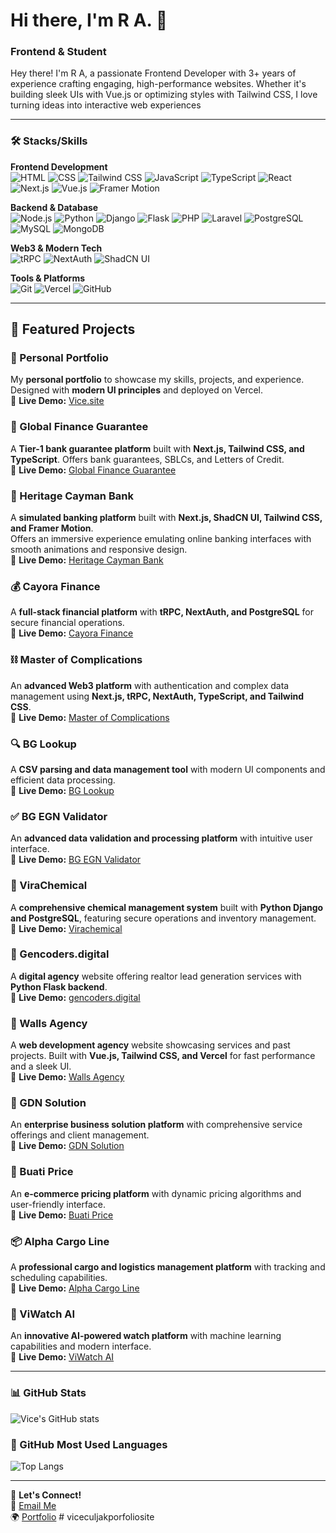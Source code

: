 # Hi there, I'm R A. 👋

### Frontend & Student

Hey there! I'm R A, a passionate Frontend Developer with 3+ years of experience crafting engaging, high-performance websites. Whether it's building sleek UIs with Vue.js or optimizing styles with Tailwind CSS, I love turning ideas into interactive web experiences

---

### 🛠️ Stacks/Skills

**Frontend Development**  
![HTML](https://img.shields.io/badge/-HTML-orange?style=flat-square&logo=html5&logoColor=white)
![CSS](https://img.shields.io/badge/-CSS-blue?style=flat-square&logo=css3&logoColor=white)
![Tailwind CSS](https://img.shields.io/badge/-Tailwind%20CSS-38B2AC?style=flat-square&logo=tailwind-css&logoColor=white)
![JavaScript](https://img.shields.io/badge/-JavaScript-yellow?style=flat-square&logo=javascript&logoColor=white)
![TypeScript](https://img.shields.io/badge/-TypeScript-3178C6?style=flat-square&logo=typescript&logoColor=white)
![React](https://img.shields.io/badge/-React-61DAFB?style=flat-square&logo=react&logoColor=black)
![Next.js](https://img.shields.io/badge/-Next.js-000000?style=flat-square&logo=next.js&logoColor=white)
![Vue.js](https://img.shields.io/badge/-Vue.js-35495E?style=flat-square&logo=vuedotjs&logoColor=4FC08D)
![Framer Motion](https://img.shields.io/badge/-Framer%20Motion-0055FF?style=flat-square&logo=framer&logoColor=white)

**Backend & Database**  
![Node.js](https://img.shields.io/badge/-Node.js-43853d?style=flat-square&logo=node-dot-js&logoColor=white)
![Python](https://img.shields.io/badge/-Python-3776AB?style=flat-square&logo=python&logoColor=white)
![Django](https://img.shields.io/badge/-Django-092E20?style=flat-square&logo=django&logoColor=white)
![Flask](https://img.shields.io/badge/-Flask-000000?style=flat-square&logo=flask&logoColor=white)
![PHP](https://img.shields.io/badge/-PHP-777BB4?style=flat-square&logo=php&logoColor=white)
![Laravel](https://img.shields.io/badge/-Laravel-FF2D20?style=flat-square&logo=laravel&logoColor=white)
![PostgreSQL](https://img.shields.io/badge/-PostgreSQL-316192?style=flat-square&logo=postgresql&logoColor=white)
![MySQL](https://img.shields.io/badge/-MySQL-4479A1?style=flat-square&logo=mysql&logoColor=white)
![MongoDB](https://img.shields.io/badge/-MongoDB-47A248?style=flat-square&logo=mongodb&logoColor=white)

**Web3 & Modern Tech**  
![tRPC](https://img.shields.io/badge/-tRPC-2596BE?style=flat-square&logo=tRPC&logoColor=white)
![NextAuth](https://img.shields.io/badge/-NextAuth-000000?style=flat-square&logo=nextauth&logoColor=white)
![ShadCN UI](https://img.shields.io/badge/-ShadCN%20UI-000000?style=flat-square&logo=shadcnui&logoColor=white)

**Tools & Platforms**  
![Git](https://img.shields.io/badge/-Git-F05032?style=flat-square&logo=git&logoColor=white)
![Vercel](https://img.shields.io/badge/-Vercel-000000?style=flat-square&logo=vercel&logoColor=white)
![GitHub](https://img.shields.io/badge/-GitHub-181717?style=flat-square&logo=github&logoColor=white)

---
## 🚀 Featured Projects  

### 🎨 Personal Portfolio  
My **personal portfolio** to showcase my skills, projects, and experience. Designed with **modern UI principles** and deployed on Vercel.  
🔗 **Live Demo:** [Vice.site](https://Vice.site/)  

### 🏦 Global Finance Guarantee
A **Tier-1 bank guarantee platform** built with **Next.js, Tailwind CSS, and TypeScript**. Offers bank guarantees, SBLCs, and Letters of Credit.  
🔗 **Live Demo:** [Global Finance Guarantee](https://www.globalfinanceguarantee.com/)  

### 🏦 Heritage Cayman Bank  
A **simulated banking platform** built with **Next.js, ShadCN UI, Tailwind CSS, and Framer Motion**.  
Offers an immersive experience emulating online banking interfaces with smooth animations and responsive design.  
🔗 **Live Demo:** [Heritage Cayman Bank](https://hltd.vercel.app/)  

### 💰 Cayora Finance
A **full-stack financial platform** with **tRPC, NextAuth, and PostgreSQL** for secure financial operations.  
🔗 **Live Demo:** [Cayora Finance](https://cayorafinance.com/)  

### ⛓️ Master of Complications
An **advanced Web3 platform** with authentication and complex data management using **Next.js, tRPC, NextAuth, TypeScript, and Tailwind CSS**.  
🔗 **Live Demo:** [Master of Complications](https://masterofcomplications.guru/)  

### 🔍 BG Lookup
A **CSV parsing and data management tool** with modern UI components and efficient data processing.  
🔗 **Live Demo:** [BG Lookup](https://bglookup.vercel.app/)  

### ✅ BG EGN Validator
An **advanced data validation and processing platform** with intuitive user interface.  
🔗 **Live Demo:** [BG EGN Validator](https://bgegn.vercel.app/)  

### 🧪 ViraChemical  
A **comprehensive chemical management system** built with **Python Django and PostgreSQL**, featuring secure operations and inventory management.  
🔗 **Live Demo:** [Virachemical](https://virachemical.com)  

### 💼 Gencoders.digital  
A **digital agency** website offering realtor lead generation services with **Python Flask backend**.  
🔗 **Live Demo:** [gencoders.digital](https://gencoders.digital)  

### 🏢 Walls Agency  
A **web development agency** website showcasing services and past projects. Built with **Vue.js, Tailwind CSS, and Vercel** for fast performance and a sleek UI.  
🔗 **Live Demo:** [Walls Agency](https://wallsagency-Vice1s-projects.vercel.app/)  

### 🏢 GDN Solution
An **enterprise business solution platform** with comprehensive service offerings and client management.  
🔗 **Live Demo:** [GDN Solution](https://gdnsolution.com/)  

### 🛒 Buati Price
An **e-commerce pricing platform** with dynamic pricing algorithms and user-friendly interface.  
🔗 **Live Demo:** [Buati Price](https://buatiprice.com/)  

### 📦 Alpha Cargo Line
A **professional cargo and logistics management platform** with tracking and scheduling capabilities.  
🔗 **Live Demo:** [Alpha Cargo Line](https://alphacargoline.com/)  

### 🤖 ViWatch AI
An **innovative AI-powered watch platform** with machine learning capabilities and modern interface.  
🔗 **Live Demo:** [ViWatch AI](https://viwatchai.com/)  


---

### 📊 GitHub Stats

![Vice's GitHub stats](https://github-readme-stats.vercel.app/api?username=Vice1&show_icons=true&theme=radical)

### 🚀 GitHub Most Used Languages

![Top Langs](https://github-readme-stats.vercel.app/api/top-langs/?username=Vice1&layout=compact&theme=radical)

---

📩 **Let's Connect!**  
📧 [Email Me](viceculjak.m1@gmail.com)  
🌍 [Portfolio](https://Vice.site/) # viceculjakporfoliosite
